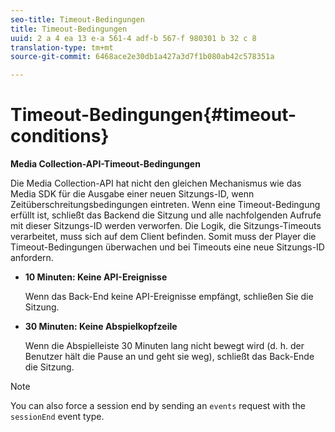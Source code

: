 ```yaml
---
seo-title: Timeout-Bedingungen
title: Timeout-Bedingungen
uuid: 2 a 4 ea 13 e-a 561-4 adf-b 567-f 980301 b 32 c 8
translation-type: tm+mt
source-git-commit: 6468ace2e30db1a427a3d7f1b080ab42c578351a

---
```



# Timeout-Bedingungen{#timeout-conditions}

**Media Collection-API-Timeout-Bedingungen**

Die Media Collection-API hat nicht den gleichen Mechanismus wie das Media SDK für die Ausgabe einer neuen Sitzungs-ID, wenn Zeitüberschreitungsbedingungen eintreten. Wenn eine Timeout-Bedingung erfüllt ist, schließt das Backend die Sitzung und alle nachfolgenden Aufrufe mit dieser Sitzungs-ID werden verworfen. Die Logik, die Sitzungs-Timeouts verarbeitet, muss sich auf dem Client befinden. Somit muss der Player die Timeout-Bedingungen überwachen und bei Timeouts eine neue Sitzungs-ID anfordern.

* **10 Minuten: Keine API-Ereignisse**

   Wenn das Back-End keine API-Ereignisse empfängt, schließen Sie die Sitzung.
* **30 Minuten: Keine Abspielkopfzeile**

   Wenn die Abspielleiste 30 Minuten lang nicht bewegt wird (d. h. der Benutzer hält die Pause an und geht sie weg), schließt das Back-Ende die Sitzung.

>[!NOTE]
>
>You can also force a session end by sending an `events` request with the `sessionEnd` event type.

